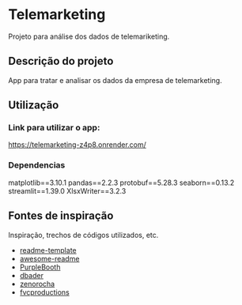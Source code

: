 # Telemarketing

Projeto para análise dos dados de telemariketing.

## Descrição do projeto

App para tratar e analisar os dados da empresa de telemarketing.

## Utilização

### Link para utilizar o app:

https://telemarketing-z4p8.onrender.com/

### Dependencias

matplotlib==3.10.1
pandas==2.2.3
protobuf==5.28.3
seaborn==0.13.2
streamlit==1.39.0
XlsxWriter==3.2.3


## Fontes de inspiração

Inspiração, trechos de códigos utilizados, etc.
* [readme-template](https://gist.github.com/DomPizzie/7a5ff55ffa9081f2de27c315f5018afc)
* [awesome-readme](https://github.com/matiassingers/awesome-readme)
* [PurpleBooth](https://gist.github.com/PurpleBooth/109311bb0361f32d87a2)
* [dbader](https://github.com/dbader/readme-template)
* [zenorocha](https://gist.github.com/zenorocha/4526327)
* [fvcproductions](https://gist.github.com/fvcproductions/1bfc2d4aecb01a834b46)
